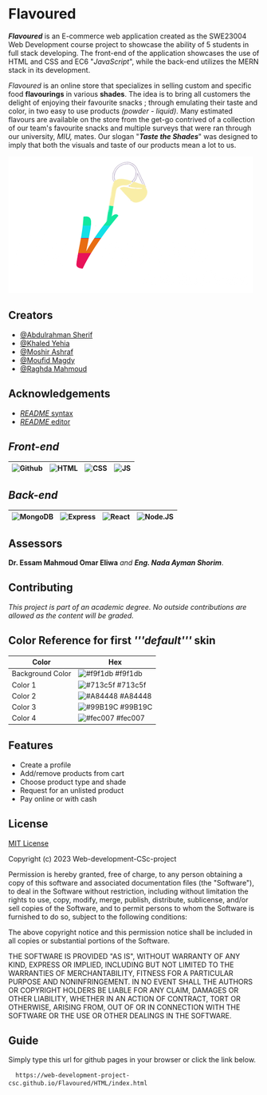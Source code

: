 
# Flavoured

***Flavoured*** is an E-commerce web application created as the SWE23004 Web Development course project to showcase the ability of 5 students in full stack developing. The front-end of the application showcases the use of HTML and CSS and EC6 "*JavaScript*", while the back-end utilizes the MERN stack in its development.  

*Flavoured* is an online store that specializes in selling custom and specific food **flavourings** in various **shades**. The idea is to bring all customers the delight of enjoying their favourite snacks ; through emulating their taste and color, in two easy to use products *(powder - liquid)*. Many estimated flavours are available on the store from the get-go contrived of a collection of our team's favourite snacks and multiple surveys that were ran through our university, *MIU,* mates. Our slogan "***Taste the Shades***" was designed to imply that both the visuals and taste of our products mean a lot to us.



![Logo](HTML\RESOURCE\Flavoured_with_slogan-transformedd.png)


## Creators

- [@Abdulrahman Sherif](https://github.com/AbdelRahmanSherif7)
- [@Khaled Yehia](https://github.com/Navanivous)
- [@Moshir Ashraf](https://github.com/moshir-ashraf)
- [@Moufid Magdy](https://github.com/moufid-magdy)
- [@Raghda Mahmoud](https://github.com/Raghdakk)




## Acknowledgements

 - [*README* syntax](https://www.markdownguide.org/basic-syntax/)
 - [*README* editor](https://readme.so)


## *Front-end*
![Github](https://img.shields.io/badge/GitHub-100000?style=for-the-badge&logo=github&logoColor=white)             |  ![HTML](https://img.shields.io/badge/HTML5-E34F26?style=for-the-badge&logo=html5&logoColor=white)             |  ![CSS](	https://img.shields.io/badge/CSS-239120?&style=for-the-badge&logo=css3&logoColor=white)|  ![JS](https://img.shields.io/badge/JavaScript-F7DF1E?style=for-the-badge&logo=javascript&logoColor=black)             
:-------------------------:|:-------------------------:|:-------------------------:|:-------------------------:

## *Back-end*
![MongoDB](https://img.shields.io/badge/MongoDB-4EA94B?style=for-the-badge&logo=mongodb&logoColor=white)             |  ![Express](https://img.shields.io/badge/Express.js-404D59?style=for-the-badge)             |  ![React](	https://img.shields.io/badge/React-20232A?style=for-the-badge&logo=react&logoColor=61DAFB)|  ![Node.JS](https://img.shields.io/badge/Node.js-43853D?style=for-the-badge&logo=node.js&logoColor=white)             
:-------------------------:|:-------------------------:|:-------------------------:|:-------------------------:









## Assessors
**Dr. Essam Mahmoud Omar Eliwa**  *and **Eng. Nada Ayman Shorim***.

## Contributing

*This project is part of an academic degree. No outside contributions are allowed as the content will be graded.*



## Color Reference for first *'''default'''* skin

| Color             | Hex                                                                |
| ----------------- | ------------------------------------------------------------------ |
| Background Color | ![#f9f1db](https://via.placeholder.com/10/f9f1db?text=+) #f9f1db |
| Color 1 | ![#713c5f](https://via.placeholder.com/10/713c5f?text=+) #713c5f |
| Color 2 | ![#A84448](https://via.placeholder.com/10/A84448?text=+) #A84448 |
| Color 3 | ![#99B19C](https://via.placeholder.com/10/99B19C?text=+) #99B19C |
| Color 4 | ![#fec007](https://via.placeholder.com/10/fec007?text=+) #fec007 |

## Features

- Create a profile
- Add/remove products from cart
- Choose product type and shade
- Request for an unlisted product
- Pay online or with cash



## License

[MIT License](https://choosealicense.com/licenses/mit/)

Copyright (c) 2023 Web-development-CSc-project

Permission is hereby granted, free of charge, to any person obtaining a copy
of this software and associated documentation files (the "Software"), to deal
in the Software without restriction, including without limitation the rights
to use, copy, modify, merge, publish, distribute, sublicense, and/or sell
copies of the Software, and to permit persons to whom the Software is
furnished to do so, subject to the following conditions:

The above copyright notice and this permission notice shall be included in all
copies or substantial portions of the Software.

THE SOFTWARE IS PROVIDED "AS IS", WITHOUT WARRANTY OF ANY KIND, EXPRESS OR
IMPLIED, INCLUDING BUT NOT LIMITED TO THE WARRANTIES OF MERCHANTABILITY,
FITNESS FOR A PARTICULAR PURPOSE AND NONINFRINGEMENT. IN NO EVENT SHALL THE
AUTHORS OR COPYRIGHT HOLDERS BE LIABLE FOR ANY CLAIM, DAMAGES OR OTHER
LIABILITY, WHETHER IN AN ACTION OF CONTRACT, TORT OR OTHERWISE, ARISING FROM,
OUT OF OR IN CONNECTION WITH THE SOFTWARE OR THE USE OR OTHER DEALINGS IN THE
SOFTWARE.


## Guide

Simply type this url for github pages in your browser or click the link below.

```
  https://web-development-project-csc.github.io/Flavoured/HTML/index.html
```



